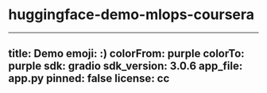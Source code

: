 # huggingface-demo-mlops-coursera
---
title: Demo
emoji: :)
colorFrom: purple
colorTo: purple
sdk: gradio
sdk_version: 3.0.6
app_file: app.py
pinned: false
license: cc
---